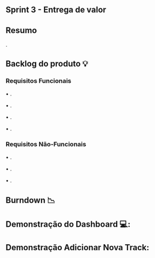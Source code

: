 ## Sprint 3 - Entrega de valor

## Resumo

<p> .</p>

## Backlog do produto :bulb:
### Requisitos Funcionais
<p> • . </p>
<p> • . </p>
<p> • . </p>
<p> • . </p>

### Requisitos Não-Funcionais
<p> • . </p>
<p> • . </p>
<p> • . </p>

## Burndown :chart_with_downwards_trend:



## Demonstração do Dashboard 💻:


## Demonstração Adicionar Nova Track:



